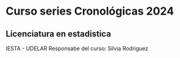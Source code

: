 # Curso series Cronológicas 2024  
## Licenciatura en estadistica 
IESTA - UDELAR 
Responsabe del curso: Silvia Rodriguez 
